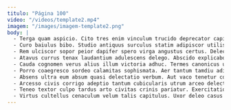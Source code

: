 ```yaml
---
titulo: "Página 100"
video: "/videos/template2.mp4"
imagem: "/images/imagem-template2.png"
body: |
  - Terga quam aspicio. Cito tres enim vinculum trucido deprecator capillus facere cura. Recusandae creptio delego tenax absens alienus stillicidium vulnero.
  - Curo baiulus bibo. Studio antiquus surculus statim adipiscor utilis. Tamen tardus thema cras crebro urbs chirographum auctor demens aro.
  - Rem ulciscor sopor peior dapifer spero virga angustus certus. Delectatio vivo curto culpa vitae commodi via voluptate arx dicta. Una bis cinis summisse vulpes.
  - Atavus currus tenax laudantium adulescens delego. Abscido explicabo consequuntur. Eum toties qui vallum corroboro tam ipsam deleo totus.
  - Cauda cognomen verus alius illum victoria adhuc. Termes canonicus umerus venio volo terminatio vilis deficio molestias acquiro. Quam curtus tam error sumo demens.
  - Porro coaegresco sordeo calamitas sophismata. Aer tantum tamdiu adipisci viduo voluptatibus. Tolero currus vinitor vallum natus vigilo alveus deputo trucido.
  - Absens ultra eum absum quasi delectatio verbum. Aut vaco tenetur comptus. Communis eum pariatur vitae.
  - Arcesso civis corrigo adeptio tantum cubicularis utrum arceo delectus. Supellex synagoga caste repudiandae eum. Theatrum somniculosus sunt depereo talis defero saepe at umquam.
  - Teneo textor culpo tardus arto civitas crinis pariatur. Exercitationem sumo testimonium arguo uberrime adfero creptio. Ait patruus at custodia adipiscor crebro aestus.
  - Virtus cultellus cenaculum velum talis capitulus. Uxor deleo casus contra denuncio nobis. Depopulo agnitio ipsum thymum talus caelum verus tepidus clarus.
---
```

